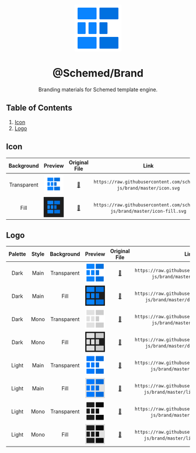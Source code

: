 <div align="center">
  <p>
    <img alt="Schemed Logo" width="128" src="dark/main.svg">
    <h1>@Schemed/Brand</h1>
  </p>
  <p>
    Branding materials for Schemed template engine.
  </p>
</div>

## Table of Contents

1. [Icon](#icon)
2. [Logo](#logo)

## Icon

| Background  |                               Preview                               |    Original File    |                                    Link                                     |
| :---------: | :-----------------------------------------------------------------: | :-----------------: | :-------------------------------------------------------------------------: |
| Transparent |   <img alt="branding asset preview" width="64" src="icon.svg" />    |   [🔗](icon.svg)    |   `https://raw.githubusercontent.com/schemed-js/brand/master/icon.svg`    |
|    Fill     | <img alt="branding asset preview" width="64" src="icon-fill.svg" /> | [🔗](icon-fill.svg) | `https://raw.githubusercontent.com/schemed-js/brand/master/icon-fill.svg` |

## Logo

| Palette | Style | Background  |                                  Preview                                  |       Original File       |                                       Link                                        |
| :-----: | :---: | :---------: | :-----------------------------------------------------------------------: | :-----------------------: | :-------------------------------------------------------------------------------: |
|  Dark   | Main  | Transparent |    <img alt="branding asset preview" width="64" src="dark/main.svg" />    |    [🔗](dark/main.svg)    |    `https://raw.githubusercontent.com/schemed-js/brand/master/dark/main.svg`    |
|  Dark   | Main  |    Fill     | <img alt="branding asset preview" width="64" src="dark/main-fill.svg" />  | [🔗](dark/main-fill.svg)  | `https://raw.githubusercontent.com/schemed-js/brand/master/dark/main-fill.svg`  |
|  Dark   | Mono  | Transparent |    <img alt="branding asset preview" width="64" src="dark/mono.svg" />    |    [🔗](dark/mono.svg)    |    `https://raw.githubusercontent.com/schemed-js/brand/master/dark/mono.svg`    |
|  Dark   | Mono  |    Fill     | <img alt="branding asset preview" width="64" src="dark/mono-fill.svg" />  | [🔗](dark/mono-fill.svg)  | `https://raw.githubusercontent.com/schemed-js/brand/master/dark/mono-fill.svg`  |
|  Light  | Main  | Transparent |   <img alt="branding asset preview" width="64" src="light/main.svg" />    |   [🔗](light/main.svg)    |   `https://raw.githubusercontent.com/schemed-js/brand/master/light/main.svg`    |
|  Light  | Main  |    Fill     | <img alt="branding asset preview" width="64" src="light/main-fill.svg" /> | [🔗](light/main-fill.svg) | `https://raw.githubusercontent.com/schemed-js/brand/master/light/main-fill.svg` |
|  Light  | Mono  | Transparent |   <img alt="branding asset preview" width="64" src="light/mono.svg" />    |   [🔗](light/mono.svg)    |   `https://raw.githubusercontent.com/schemed-js/brand/master/light/mono.svg`    |
|  Light  | Mono  |    Fill     | <img alt="branding asset preview" width="64" src="light/mono-fill.svg" /> | [🔗](light/mono-fill.svg) | `https://raw.githubusercontent.com/schemed-js/brand/master/light/mono-fill.svg` |
